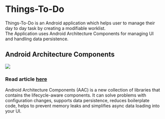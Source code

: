 # Things-To-Do
Things-To-Do is an Android application which helps user to manage their day to day task by creating a modifiable worklist.<br /> 
The Application uses Android Architecture Components for managing UI and handling data persistence. 

## Android Architecture Components
![](https://cdn-images-1.medium.com/max/800/1*WVdFMYmEoCdXniy7ulDe5g.png)


### Read article [here](https://medium.com/proandroiddev/android-architecture-components-cb1ea88d3835)
Android Architecture Components (AAC) is a new collection of libraries that contains the lifecycle-aware components. It can solve problems with configuration changes, supports data persistence, reduces boilerplate code, helps to prevent memory leaks and simplifies async data loading into your UI.

